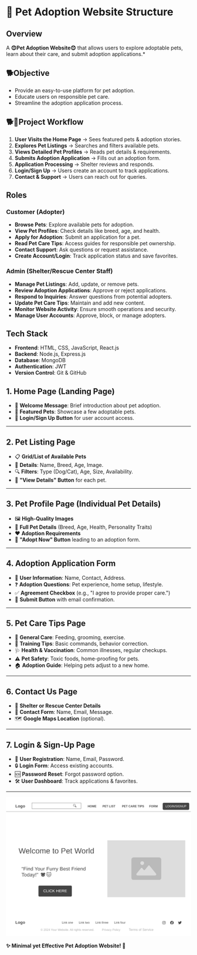 # 🐾 Pet Adoption Website Structure

## Overview
A **😊Pet Adoption Website😊** that allows users to explore adoptable pets, learn about their care, and submit adoption applications.* 

## 🐕Objective
- Provide an easy-to-use platform for pet adoption.
- Educate users on responsible pet care.
- Streamline the adoption application process.

## 🐕🐶Project Workflow
1. **User Visits the Home Page** → Sees featured pets & adoption stories.
2. **Explores Pet Listings** → Searches and filters available pets.
3. **Views Detailed Pet Profiles** → Reads pet details & requirements.
4. **Submits Adoption Application** → Fills out an adoption form.
5. **Application Processing** → Shelter reviews and responds.
6. **Login/Sign Up** → Users create an account to track applications.
7. **Contact & Support** → Users can reach out for queries.

## Roles
### Customer (Adopter)
- **Browse Pets**: Explore available pets for adoption.
- **View Pet Profiles**: Check details like breed, age, and health.
- **Apply for Adoption**: Submit an application for a pet.
- **Read Pet Care Tips**: Access guides for responsible pet ownership.
- **Contact Support**: Ask questions or request assistance.
- **Create Account/Login**: Track application status and save favorites.

### Admin (Shelter/Rescue Center Staff)
- **Manage Pet Listings**: Add, update, or remove pets.
- **Review Adoption Applications**: Approve or reject applications.
- **Respond to Inquiries**: Answer questions from potential adopters.
- **Update Pet Care Tips**: Maintain and add new content.
- **Monitor Website Activity**: Ensure smooth operations and security.
- **Manage User Accounts**: Approve, block, or manage adopters.

## Tech Stack
- **Frontend**: HTML, CSS, JavaScript, React.js
- **Backend**: Node.js, Express.js
- **Database**: MongoDB 
- **Authentication**: JWT
- **Version Control**: Git & GitHub

## 1. Home Page (Landing Page)
- 🏡 **Welcome Message**: Brief introduction about pet adoption.
- 🐶 **Featured Pets**: Showcase a few adoptable pets.
- 🔑 **Login/Sign Up Button** for user account access.

---

## 2. Pet Listing Page
- 📋 **Grid/List of Available Pets**
- 📌 **Details**: Name, Breed, Age, Image.
- 🔍 **Filters**: Type (Dog/Cat), Age, Size, Availability.
- 🔗 **"View Details" Button** for each pet.

---

## 3. Pet Profile Page (Individual Pet Details)
- 🖼️ **High-Quality Images**
- 📝 **Full Pet Details** (Breed, Age, Health, Personality Traits)
- ❤️ **Adoption Requirements**
- 🛒 **"Adopt Now" Button** leading to an adoption form.

---

## 4. Adoption Application Form
- 📝 **User Information**: Name, Contact, Address.
- ❓ **Adoption Questions**: Pet experience, home setup, lifestyle.
- ✅ **Agreement Checkbox** (e.g., "I agree to provide proper care.")
- 📩 **Submit Button** with email confirmation.

---

## 5. Pet Care Tips Page
- 🍖 **General Care**: Feeding, grooming, exercise.
- 🏡 **Training Tips**: Basic commands, behavior correction.
- 🩺 **Health & Vaccination**: Common illnesses, regular checkups.
- ⚠️ **Pet Safety**: Toxic foods, home-proofing for pets.
- 🏠 **Adoption Guide**: Helping pets adjust to a new home.

---

## 6. Contact Us Page
- 📍 **Shelter or Rescue Center Details**
- 📧 **Contact Form**: Name, Email, Message.
- 🗺️ **Google Maps Location** (optional).

---

## 7. Login & Sign-Up Page
- 🔐 **User Registration**: Name, Email, Password.
- 🔒 **Login Form**: Access existing accounts.
- 🆘 **Password Reset**: Forgot password option.
- 🛠️ **User Dashboard**: Track applications & favorites.

---



<img src= "./images/1-Homepage.png"/>

**✨ Minimal yet Effective Pet Adoption Website! 🚀**
